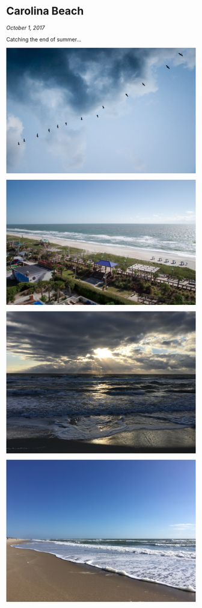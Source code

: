 # Carolina Beach

_October 1, 2017_

Catching the end of summer...

![](../../../static/images/swan/1710CarolinaBeach/20170930_IMGP9967.jpg)

![](../../../static/images/swan/1710CarolinaBeach/20171001_IMGP9979.jpg)

![](../../../static/images/swan/1710CarolinaBeach/20171001_IMG_1132.jpg)

![](../../../static/images/swan/1710CarolinaBeach/20171001_IMG_1141.jpg)

